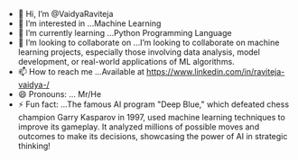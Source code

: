 - 👋 Hi, I’m @VaidyaRaviteja
- 👀 I’m interested in ...Machine Learning 
- 🌱 I’m currently learning ...Python Programming Language
- 💞️ I’m looking to collaborate on ...I’m looking to collaborate on machine learning projects, especially those involving data analysis, model development,
      or real-world applications of ML algorithms.
- 📫 How to reach me ...Available at https://www.linkedin.com/in/raviteja-vaidya-/
- 😄 Pronouns: ... Mr/He
- ⚡ Fun fact: ...The famous AI program "Deep Blue," which defeated chess champion Garry Kasparov in 1997, used machine learning techniques to improve its gameplay.
      It analyzed millions of possible moves and outcomes to make its decisions, showcasing the power of AI in strategic thinking!

<!---
VaidyaRaviteja/VaidyaRaviteja is a ✨ special ✨ repository because its `README.md` (this file) appears on your GitHub profile.
You can click the Preview link to take a look at your changes.
--->
